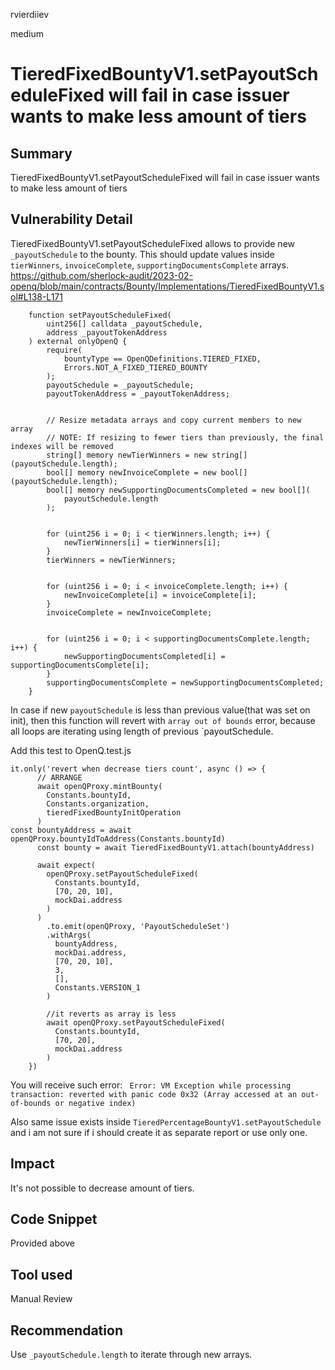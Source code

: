 rvierdiiev

medium

# TieredFixedBountyV1.setPayoutScheduleFixed will fail in case issuer wants to make less amount of tiers

## Summary
TieredFixedBountyV1.setPayoutScheduleFixed will fail in case issuer wants to make less amount of tiers
## Vulnerability Detail
TieredFixedBountyV1.setPayoutScheduleFixed allows to provide new `_payoutSchedule` to the bounty. This should update values inside `tierWinners`, `invoiceComplete`, `supportingDocumentsComplete` arrays.
https://github.com/sherlock-audit/2023-02-openq/blob/main/contracts/Bounty/Implementations/TieredFixedBountyV1.sol#L138-L171
```solidity
    function setPayoutScheduleFixed(
        uint256[] calldata _payoutSchedule,
        address _payoutTokenAddress
    ) external onlyOpenQ {
        require(
            bountyType == OpenQDefinitions.TIERED_FIXED,
            Errors.NOT_A_FIXED_TIERED_BOUNTY
        );
        payoutSchedule = _payoutSchedule;
        payoutTokenAddress = _payoutTokenAddress;


        // Resize metadata arrays and copy current members to new array
        // NOTE: If resizing to fewer tiers than previously, the final indexes will be removed
        string[] memory newTierWinners = new string[](payoutSchedule.length);
        bool[] memory newInvoiceComplete = new bool[](payoutSchedule.length);
        bool[] memory newSupportingDocumentsCompleted = new bool[](
            payoutSchedule.length
        );


        for (uint256 i = 0; i < tierWinners.length; i++) {
            newTierWinners[i] = tierWinners[i];
        }
        tierWinners = newTierWinners;


        for (uint256 i = 0; i < invoiceComplete.length; i++) {
            newInvoiceComplete[i] = invoiceComplete[i];
        }
        invoiceComplete = newInvoiceComplete;


        for (uint256 i = 0; i < supportingDocumentsComplete.length; i++) {
            newSupportingDocumentsCompleted[i] = supportingDocumentsComplete[i];
        }
        supportingDocumentsComplete = newSupportingDocumentsCompleted;
    }
```

In case if new `payoutSchedule` is less than previous value(that was set on init), then this function will revert with `array out of bounds` error, because all loops are iterating using length of previous `payoutSchedule.

Add this test to OpenQ.test.js
```
it.only('revert when decrease tiers count', async () => {
      // ARRANGE
      await openQProxy.mintBounty(
        Constants.bountyId,
        Constants.organization,
        tieredFixedBountyInitOperation
      )
const bountyAddress = await openQProxy.bountyIdToAddress(Constants.bountyId)
      const bounty = await TieredFixedBountyV1.attach(bountyAddress)

      await expect(
        openQProxy.setPayoutScheduleFixed(
          Constants.bountyId,
          [70, 20, 10],
          mockDai.address
        )
      )
        .to.emit(openQProxy, 'PayoutScheduleSet')
        .withArgs(
          bountyAddress,
          mockDai.address,
          [70, 20, 10],
          3,
          [],
          Constants.VERSION_1
        )

        //it reverts as array is less
        await openQProxy.setPayoutScheduleFixed(
          Constants.bountyId,
          [70, 20],
          mockDai.address
        )
    })
```    
You will receive such error: ` Error: VM Exception while processing transaction: reverted with panic code 0x32 (Array accessed at an out-of-bounds or negative index)`

Also same issue exists inside `TieredPercentageBountyV1.setPayoutSchedule` and i am not sure if i should create it as separate report or use only one.
## Impact
It's not possible to decrease amount of tiers.
## Code Snippet
Provided above
## Tool used

Manual Review

## Recommendation
Use `_payoutSchedule.length` to iterate through new arrays.